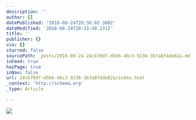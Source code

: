 ```yaml
---
description: ''
author: []
datePublished: '2016-08-24T20:36:02.308Z'
dateModified: '2016-08-24T20:33:40.231Z'
title: ''
publisher: {}
via: {}
starred: false
sourcePath: _posts/2016-08-24-24cb70df-d5b6-4bc3-9236-3b7a8f4de82a.md
inFeed: true
hasPage: true
inNav: false
url: 24cb70df-d5b6-4bc3-9236-3b7a8f4de82a/index.html
_context: 'http://schema.org'
_type: Article

---
```

![](https://the-grid-user-content.s3-us-west-2.amazonaws.com/a87ce92c-1054-41a9-abbd-a0709772fabc.jpg)